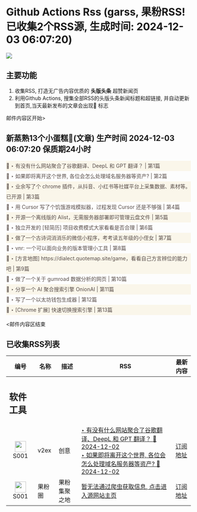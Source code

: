 # Github Actions Rss (garss, 果粉RSS! 已收集2个RSS源, 生成时间: 2024-12-03 06:07:20)

![](https://cdn.jsdelivr.net/gh/xinkeji/garss/_media/ga-rss.png)



## 主要功能
1. 收集RSS, 打造无广告内容优质的 **头版头条** 超赞新闻页
2. 利用Github Actions, 搜集全部RSS的头版头条新闻标题和超链接, 并自动更新到首页,当天最新发布的文章会出现🌈 标志

邮件内容区开始>
<h2>新蒸熟13个小蛋糕🍰(文章) 生产时间 2024-12-03 06:07:20 保质期24小时</h2>

<div style='line-height:3;background-color:#FAF6EA;' ><a href='https://www.v2ex.com/t/1094530#reply5' style="line-height:2;text-decoration:none;display:block;color:#584D49;">🌈 ‣ 有没有什么网站聚合了谷歌翻译、DeepL 和 GPT 翻译？ | 第1篇</a></div><div style='line-height:3;' ><a href='https://www.v2ex.com/t/1094523#reply8' style="line-height:2;text-decoration:none;display:block;color:#584D49;">🌈 ‣ 如果即将离开这个世界, 各位会怎么处理域名服务器等资产? | 第2篇</a></div><div style='line-height:3;background-color:#FAF6EA;' ><a href='https://www.v2ex.com/t/1094472#reply10' style="line-height:2;text-decoration:none;display:block;color:#584D49;">🌈 ‣ 业余写了个 chrome 插件，从抖音、小红书等社媒平台上采集数据、素材等。已开源 | 第3篇</a></div><div style='line-height:3;' ><a href='https://www.v2ex.com/t/1094532#reply2' style="line-height:2;text-decoration:none;display:block;color:#584D49;">🌈 ‣ 用 Cursor 写了个饥饿游戏模拟器，过程发现 Cursor 还是不够强 | 第4篇</a></div><div style='line-height:3;background-color:#FAF6EA;' ><a href='https://www.v2ex.com/t/1094456#reply0' style="line-height:2;text-decoration:none;display:block;color:#584D49;">🌈 ‣ 开源一个离线版的 Alist，无需服务器部署即可管理云盘文件 | 第5篇</a></div><div style='line-height:3;' ><a href='https://www.v2ex.com/t/1094393#reply7' style="line-height:2;text-decoration:none;display:block;color:#584D49;">🌈 ‣ 独立开发的 [轻简历] 项目收费模式大家看看是否合理 | 第6篇</a></div><div style='line-height:3;background-color:#FAF6EA;' ><a href='https://www.v2ex.com/t/1094312#reply9' style="line-height:2;text-decoration:none;display:block;color:#584D49;">🌈 ‣ 做了一个古诗词消消乐的微信小程序，考考读五年级的小侄女 | 第7篇</a></div><div style='line-height:3;' ><a href='https://www.v2ex.com/t/1094427#reply0' style="line-height:2;text-decoration:none;display:block;color:#584D49;">🌈 ‣ vnr: 一个可以面向业务的版本管理小工具 | 第8篇</a></div><div style='line-height:3;background-color:#FAF6EA;' ><a href='https://www.v2ex.com/t/1094271#reply15' style="line-height:2;text-decoration:none;display:block;color:#584D49;">🌈 ‣ [方言地图] https://dialect.quotemap.site/game，看看自己方言辨位的能力吧 | 第9篇</a></div><div style='line-height:3;' ><a href='https://www.v2ex.com/t/1094345#reply1' style="line-height:2;text-decoration:none;display:block;color:#584D49;">🌈 ‣ 做了一个关于 gumroad 数据分析的网页 | 第10篇</a></div><div style='line-height:3;background-color:#FAF6EA;' ><a href='https://www.v2ex.com/t/1094364#reply0' style="line-height:2;text-decoration:none;display:block;color:#584D49;">🌈 ‣ 分享一个 AI 聚合搜索引擎 OnionAI | 第11篇</a></div><div style='line-height:3;' ><a href='https://www.v2ex.com/t/1094313#reply6' style="line-height:2;text-decoration:none;display:block;color:#584D49;">🌈 ‣ 写了一个以太坊钱包生成器 | 第12篇</a></div><div style='line-height:3;background-color:#FAF6EA;' ><a href='https://www.v2ex.com/t/1094209#reply0' style="line-height:2;text-decoration:none;display:block;color:#584D49;">🌈 ‣ [Chrome 扩展] 快速切换搜索引擎 | 第13篇</a></div>

<邮件内容区结束

## 已收集RSS列表

| 编号 | 名称 | 描述 | RSS | 最新内容 |
| --- | --- | --- | --- | --- |
| <h2 id="软件工具">软件工具</h2> |  |   |  |  |
| <div id="S001" style="text-align: center;"><img src="https://cdn.jsdelivr.net/gh/zhaoolee/garss/_media/favicon/S001.png" width="30px" style="width:30px;height: auto;"/><br><span>S001</span></div> | v2ex | 创意 | [‣ 有没有什么网站聚合了谷歌翻译、DeepL 和 GPT 翻译？ 🌈 2024-12-02](https://www.v2ex.com/t/1094530#reply5)<br/>[‣ 如果即将离开这个世界, 各位会怎么处理域名服务器等资产? 🌈 2024-12-02](https://www.v2ex.com/t/1094523#reply8) | [订阅地址](https://www.v2ex.com/feed/tab/creative.xml) |
| <div id="S001" style="text-align: center;"><img src="https://cdn.jsdelivr.net/gh/zhaoolee/garss/_media/favicon/S001.png" width="30px" style="width:30px;height: auto;"/><br><span>S001</span></div> | 果粉圈 | 果粉集聚之地 | [暂无法通过爬虫获取信息, 点击进入源网站主页](https://g0f.cn) | [订阅地址](https://g0f.cn/rss.xml) |



